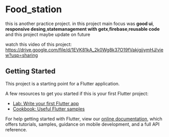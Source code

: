 # Food_station

this is another practice project. in this project main focus was **good ui**, **responsive desing**,**statemanagement with getx**,**firebase**,**reusable code**
and this project maybe update on future 

watch this video of this project: https://drive.google.com/file/d/1EVK81kA_2k0Wg8k37O19fVakjgjjymHJ/view?usp=sharing

## Getting Started

This project is a starting point for a Flutter application.

A few resources to get you started if this is your first Flutter project:

- [Lab: Write your first Flutter app](https://flutter.dev/docs/get-started/codelab)
- [Cookbook: Useful Flutter samples](https://flutter.dev/docs/cookbook)

For help getting started with Flutter, view our
[online documentation](https://flutter.dev/docs), which offers tutorials,
samples, guidance on mobile development, and a full API reference.
